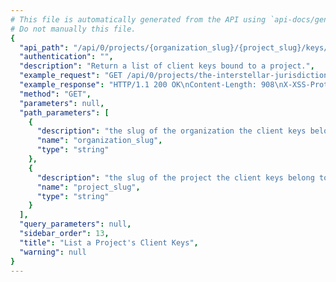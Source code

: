 ```yaml
---
# This file is automatically generated from the API using `api-docs/generate.py`
# Do not manually this file.
{
  "api_path": "/api/0/projects/{organization_slug}/{project_slug}/keys/", 
  "authentication": "", 
  "description": "Return a list of client keys bound to a project.", 
  "example_request": "GET /api/0/projects/the-interstellar-jurisdiction/pump-station/keys/ HTTP/1.1\nHost: sentry.io\nAuthorization: Bearer {base64-encoded-key-here}", 
  "example_response": "HTTP/1.1 200 OK\nContent-Length: 908\nX-XSS-Protection: 1; mode=block\nX-Content-Type-Options: nosniff\nContent-Language: en\nVary: Accept-Language, Cookie\nLink: <https://sentry.io/api/0/projects/the-interstellar-jurisdiction/pump-station/keys/?&cursor=4:0:1>; rel=\"previous\"; results=\"false\"; cursor=\"4:0:1\", <https://sentry.io/api/0/projects/the-interstellar-jurisdiction/pump-station/keys/?&cursor=4:100:0>; rel=\"next\"; results=\"false\"; cursor=\"4:100:0\"\nAllow: GET, POST, HEAD, OPTIONS\nX-Frame-Options: deny\nContent-Type: application/json\n\n[\n  {\n    \"browserSdk\": {\n      \"choices\": [\n        [\n          \"latest\", \n          \"latest\"\n        ], \n        [\n          \"4.x\", \n          \"4.x\"\n        ]\n      ]\n    }, \n    \"browserSdkVersion\": \"4.x\", \n    \"dateCreated\": \"2018-10-19T17:00:54.676Z\", \n    \"dsn\": {\n      \"cdn\": \"https://sentry.io/js-sdk-loader/c3beea1db2ee4c24bba4e952ddc2390d.min.js\", \n      \"csp\": \"https://sentry.io/api/2/csp-report/?sentry_key=c3beea1db2ee4c24bba4e952ddc2390d\", \n      \"minidump\": \"https://sentry.io/api/2/minidump/?sentry_key=c3beea1db2ee4c24bba4e952ddc2390d\", \n      \"public\": \"https://c3beea1db2ee4c24bba4e952ddc2390d@sentry.io/2\", \n      \"secret\": \"https://c3beea1db2ee4c24bba4e952ddc2390d:6e32b5135df24e9ca9f65515385d4ccd@sentry.io/2\", \n      \"security\": \"https://sentry.io/api/2/security/?sentry_key=c3beea1db2ee4c24bba4e952ddc2390d\"\n    }, \n    \"id\": \"c3beea1db2ee4c24bba4e952ddc2390d\", \n    \"isActive\": true, \n    \"label\": \"Fabulous Key\", \n    \"name\": \"Fabulous Key\", \n    \"projectId\": 2, \n    \"public\": \"c3beea1db2ee4c24bba4e952ddc2390d\", \n    \"rateLimit\": null, \n    \"secret\": \"6e32b5135df24e9ca9f65515385d4ccd\"\n  }\n]", 
  "method": "GET", 
  "parameters": null, 
  "path_parameters": [
    {
      "description": "the slug of the organization the client keys belong to.", 
      "name": "organization_slug", 
      "type": "string"
    }, 
    {
      "description": "the slug of the project the client keys belong to.", 
      "name": "project_slug", 
      "type": "string"
    }
  ], 
  "query_parameters": null, 
  "sidebar_order": 13, 
  "title": "List a Project's Client Keys", 
  "warning": null
}
---
```

